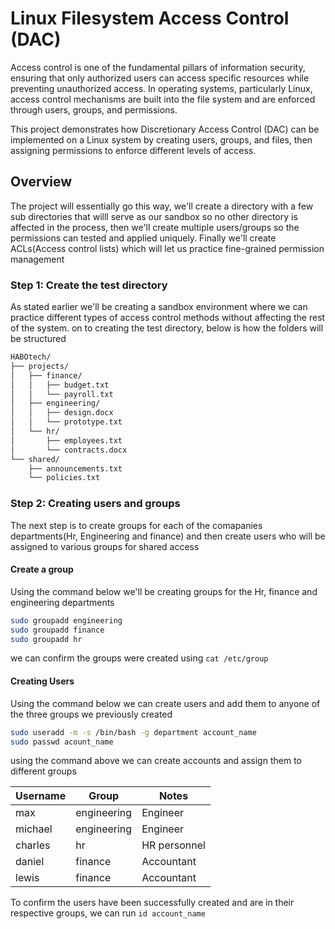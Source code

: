 # Linux Filesystem Access Control (DAC)

Access control is one of the fundamental pillars of information security, ensuring that only authorized users can access specific resources while preventing unauthorized access.
In operating systems, particularly Linux, access control mechanisms are built into the file system and are enforced through users, groups, and permissions.

This project demonstrates how Discretionary Access Control (DAC) can be implemented on a Linux system by creating users, groups, and files, then assigning permissions to enforce different levels of access.

## Overview
The project will essentially go this way, we'll create a directory with a few sub directories that willl serve as our sandbox so no other directory is affected in the process, then we'll create multiple users/groups so the permissions can tested and applied uniquely. Finally we'll create ACLs(Access control lists) which will let us practice fine-grained permission management

### Step 1: Create the test directory
As stated earlier we'll be creating a sandbox environment where we can practice different types of access control methods without affecting the rest of the system.
on to creating the test directory, below is how the folders will be structured
```bash
HABOtech/
├── projects/
│   ├── finance/
│   │   ├── budget.txt
│   │   └── payroll.txt
│   ├── engineering/
│   │   ├── design.docx
│   │   └── prototype.txt
│   └── hr/
│       ├── employees.txt
│       └── contracts.docx
└── shared/
    ├── announcements.txt
    └── policies.txt
```

### Step 2: Creating users and groups
The next step is to create groups for each of the comapanies departments(Hr, Engineering and finance) and then create users who will be assigned to various groups for shared access

#### Create a group
Using the command below we'll be creating groups for the Hr, finance and engineering departments
```bash
sudo groupadd engineering
sudo groupadd finance
sudo groupadd hr
```
we can confirm the groups were created using `cat /etc/group`

#### Creating Users
Using the command below we can create users and add them to anyone of the three groups we previously created
```bash
sudo useradd -m -s /bin/bash -g department account_name
sudo passwd acount_name
```
using the command above we can create accounts and assign them to different groups

| Username | Group       |  Notes        |
|----------|------------|-------------------|
| max      | engineering | Engineer           |
| michael  | engineering | Engineer           |
| charles  | hr          | HR personnel       |
| daniel   | finance     | Accountant         |
| lewis    | finance     | Accountant         |

To confirm the users have been successfully created and are in their respective groups, we can run `id account_name`
